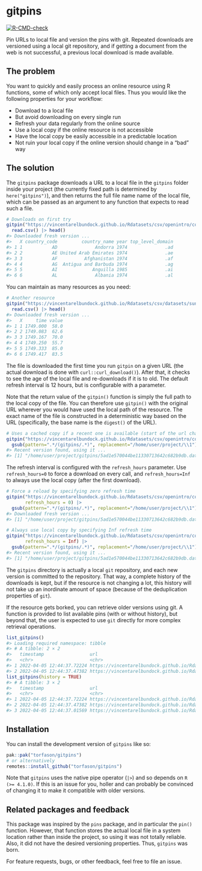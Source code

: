 
<!-- README.md is generated from README.Rmd. Please edit that file -->

# gitpins

<!-- badges: start -->

[![R-CMD-check](https://github.com/torfason/gitpins/workflows/R-CMD-check/badge.svg)](https://github.com/torfason/gitpins/actions)
<!-- badges: end -->

Pin URLs to local file and version the pins with git. Repeated downloads
are versioned using a local git repository, and if getting a document
from the web is not successful, a previous local download is made
available.

## The problem

You want to quickly and easily process an online resource using R
functions, some of which only accept local files. Thus you would like
the following properties for your workflow:

-   Download to a local file
-   But avoid downloading on every single run
-   Refresh your data regularly from the online source
-   Use a local copy if the online resource is not accessible
-   Have the local copy be easily accessible in a predictable location
-   Not ruin your local copy if the online version should change in a
    “bad” way

## The solution

The `gitpins` package downloads a URL to a local file in the `gitpins`
folder inside your project (the currently fixed path is determined by
`here("gitpins")`), and then returns the full file name name of the
local file, which can be passed as an argument to any function that
expects to read such a file.

``` r
# Downloads on first try
gitpin("https://vincentarelbundock.github.io/Rdatasets/csv/openintro/country_iso.csv") |> 
  read.csv() |> head()
#> Downloaded fresh version ...
#>   X country_code         country_name year top_level_domain
#> 1 1           AD              Andorra 1974              .ad
#> 2 2           AE United Arab Emirates 1974              .ae
#> 3 3           AF          Afghanistan 1974              .af
#> 4 4           AG  Antigua and Barbuda 1974              .ag
#> 5 5           AI             Anguilla 1985              .ai
#> 6 6           AL              Albania 1974              .al
```

You can maintain as many resources as you need:

``` r
# Another resource
gitpin("https://vincentarelbundock.github.io/Rdatasets/csv/datasets/sunspot.month.csv") |> 
  read.csv() |> head()
#> Downloaded fresh version ...
#>   X     time value
#> 1 1 1749.000  58.0
#> 2 2 1749.083  62.6
#> 3 3 1749.167  70.0
#> 4 4 1749.250  55.7
#> 5 5 1749.333  85.0
#> 6 6 1749.417  83.5
```

The file is downloaded the first time you run `gitpin` on a given URL
(the actual download is done with `curl::curl_download()`). After that,
it checks to see the age of the local file and re-downloads if it is to
old. The default refresh interval is 12 hours, but is configurable with
a parameter.

Note that the return value of the `gitpin()` function is simply the full
path to the local copy of the file. You can therefore use `gitpin()`
with the original URL wherever you would have used the local path of the
resource. The exact name of the file is constructed in a deterministic
way based on the URL (specifically, the base name is the `digest()` of
the URL).

``` r
# Uses a cached copy if a recent one is available (start of the url changed for privacy)
gitpin("https://vincentarelbundock.github.io/Rdatasets/csv/openintro/country_iso.csv") |>
  gsub(pattern=".*/(gitpins/.*)", replacement="/home/user/project/\\1")
#> Recent version found, using it ...
#> [1] "/home/user/project/gitpins/5ad1e570044be11330713642c682b9db.data"
```

The refresh interval is configured with the `refresh_hours` parameter.
Use `refresh_hours=0` to force a download on every call, and
`refresh_hours=Inf` to always use the local copy (after the first
download).

``` r
# Force a reload by specifying zero refresh time
gitpin("https://vincentarelbundock.github.io/Rdatasets/csv/openintro/country_iso.csv",
       refresh_hours = 0) |>
  gsub(pattern=".*/(gitpins/.*)", replacement="/home/user/project/\\1")
#> Downloaded fresh version ...
#> [1] "/home/user/project/gitpins/5ad1e570044be11330713642c682b9db.data"

# Always use local copy by specifying Inf refresh time
gitpin("https://vincentarelbundock.github.io/Rdatasets/csv/openintro/country_iso.csv",
       refresh_hours = Inf) |>
  gsub(pattern=".*/(gitpins/.*)", replacement="/home/user/project/\\1")
#> Recent version found, using it ...
#> [1] "/home/user/project/gitpins/5ad1e570044be11330713642c682b9db.data"
```

The `gitpins` directory is actually a local `git` repository, and each
new version is committed to the repository. That way, a complete history
of the downloads is kept, but if the resource is not changing a lot,
this history will not take up an inordinate amount of space (because of
the deduplication properties of `git`).

If the resource gets borked, you can retrieve older versions using git.
A function is provided to list available pins (with or without history),
but beyond that, the user is expected to use `git` directly for more
complex retrieval operations.

``` r
list_gitpins()
#> Loading required namespace: tibble
#> # A tibble: 2 × 2
#>   timestamp                 url                                                                          
#>   <chr>                     <chr>                                                                        
#> 1 2022-04-05 12:44:37.72224 https://vincentarelbundock.github.io/Rdatasets/csv/openintro/country_iso.csv 
#> 2 2022-04-05 12:44:37.47382 https://vincentarelbundock.github.io/Rdatasets/csv/datasets/sunspot.month.csv
list_gitpins(history = TRUE)
#> # A tibble: 3 × 2
#>   timestamp                 url                                                                          
#>   <chr>                     <chr>                                                                        
#> 1 2022-04-05 12:44:37.72224 https://vincentarelbundock.github.io/Rdatasets/csv/openintro/country_iso.csv 
#> 2 2022-04-05 12:44:37.47382 https://vincentarelbundock.github.io/Rdatasets/csv/datasets/sunspot.month.csv
#> 3 2022-04-05 12:44:37.01569 https://vincentarelbundock.github.io/Rdatasets/csv/openintro/country_iso.csv
```

## Installation

You can install the development version of `gitpins` like so:

``` r
pak::pak("torfason/gitpins")
# or alternatively
remotes::install_github("torfason/gitpins")
```

Note that `gitpins` uses the native pipe operator (`|>`) and so depends
on `R (>= 4.1.0)`. If this is an issue for you, holler and can probably
be convinced of changing it to make it compatible with older versions.

## Related packages and feedback

This package was inspired by the `pins` package, and in particular the
`pin()` function. However, that function stores the actual local file in
a system location rather than inside the project, so using it was not
totally reliable. Also, it did not have the desired versioning
properties. Thus, `gitpins` was born.

For feature requests, bugs, or other feedback, feel free to file an
issue.
